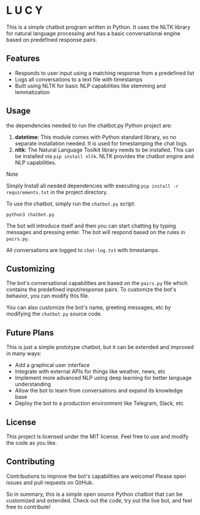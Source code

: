 # L U C Y
This is a simple chatbot program written in Python. It uses the NLTK library for natural language processing and has a basic conversational engine based on predefined response pairs.

## Features
- Responds to user input using a matching response from a predefined list
- Logs all conversations to a text file with timestamps
- Built using NLTK for basic NLP capabilities like stemming and lemmatization

## Usage
the dependencies needed to run the chatbot.py Python project are:

1. **datetime**: This module comes with Python standard library, so no separate installation needed. It is used for timestamping the chat logs.
2. **nltk**: The Natural Language Toolkit library needs to be installed. This can be installed via `pip install nltk`. NLTK provides the chatbot engine and NLP capabilities.

> [!NOTE]
> Simply Install all needed dependencies with executing `pip install -r requirements.txt` in the project directory.


To use the chatbot, simply run the `chatbot.py` script:

```
python3 chatbot.py
```

The bot will introduce itself and then you can start chatting by typing messages and pressing enter. The bot will respond based on the rules in `pairs.py`.

All conversations are logged to `chat-log.txt` with timestamps.

## Customizing
The bot's conversational capabilities are based on the `pairs.py` file which contains the predefined input/response pairs. To customize the bot's behavior, you can modify this file.

You can also customize the bot's name, greeting messages, etc by modifying the `chatbot.py` source code.

## Future Plans
This is just a simple prototype chatbot, but it can be extended and improved in many ways:

- Add a graphical user interface
- Integrate with external APIs for things like weather, news, etc
- Implement more advanced NLP using deep learning for better language understanding
- Allow the bot to learn from conversations and expand its knowledge base
- Deploy the bot to a production environment like Telegram, Slack, etc

## License
This project is licensed under the MIT license. Feel free to use and modify the code as you like.

## Contributing
Contributions to improve the bot's capabilities are welcome! Please open issues and pull requests on GitHub.

So in summary, this is a simple open source Python chatbot that can be customized and extended. Check out the code, try out the live bot, and feel free to contribute!